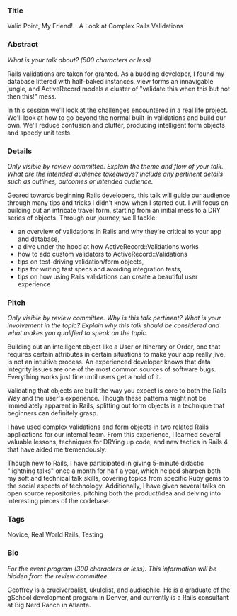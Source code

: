 ### Title

Valid Point, My Friend! - A Look at Complex Rails Validations 

### Abstract

_What is your talk about? (500 characters or less)_

Rails validations are taken for granted. As a budding developer, I found my database littered with half-baked instances, view forms an innavigable jungle, and ActiveRecord models a cluster of "validate this when this but not then this!" mess.

In this session we'll look at the challenges encountered in a real life project. We'll look at how to go beyond the normal built-in validations and build our own. We'll reduce confusion and clutter, producing intelligent form objects and speedy unit tests.

### Details

_Only visible by review committee._
_Explain the theme and flow of your talk. What are the intended audience takeaways?_
_Include any pertinent details such as outlines, outcomes or intended audience._

Geared towards beginning Rails developers, this talk will guide our audience through many tips and tricks I didn't know when I started out. I will focus on building out an intricate travel form, starting from an initial mess to a DRY series of objects. Through our journey, we'll tackle:

* an overview of validations in Rails and why they're critical to your app and database,
* a dive under the hood at how ActiveRecord::Validations works
* how to add custom validators to ActiveRecord::Validations
* tips on test-driving validation/form objects,
* tips for writing fast specs and avoiding integration tests,
* tips on how using Rails validations can create a beautiful user experience

### Pitch

_Only visible by review committee._
_Why is this talk pertinent? What is your involvement in the topic?_
_Explain why this talk should be considered and what makes you qualified to speak on the topic._

Building out an intelligent object like a User or Itinerary or Order, one that requires certain attributes in certain situations to make your app really jive, is not an intuitive process. An experienced developer knows that data integrity issues are one of the most common sources of software bugs. Everything works just fine until users get a hold of it. 

Validating that objects are built the way you expect is core to both the Rails Way and the user's experience. Though these patterns might not be immediately apparent in Rails, splitting out form objects is a technique that beginners can definitely grasp. 

I have used complex validations and form objects in two related Rails applications for our internal team. From this experience, I learned several valuable lessons, techniques for DRYing up code, and new tactics in Rails 4 that have aided me tremendously.

Though new to Rails, I have participated in giving 5-minute didactic "lightning talks" once a month for half a year, which helped sharpen both my soft and technical talk skills, covering topics from specific Ruby gems to the social aspects of technology. Additionally, I have given several talks on open source repositories, pitching both the product/idea and delving into interesting pieces of the codebase.

### Tags

Novice, Real World Rails, Testing

### Bio

_For the event program (300 characters or less)._
_This information will be hidden from the review committee._

Geoffrey is a cruciverbalist, ukulelist, and audiophile. He is a graduate of the gSchool development program in Denver, and currently is a Rails consultant at Big Nerd Ranch in Atlanta. 
